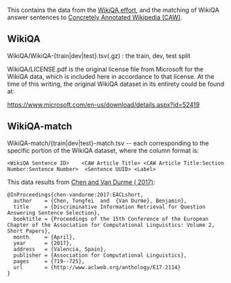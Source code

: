 This contains the data from the [WikiQA effort](https://aclweb.org/anthology/D15-1237), and the matching of WikiQA answer sentences to [Concretely Annotated Wikipedia (CAW)](https://archive.data.jhu.edu/dataset.xhtml?persistentId=doi:10.7281/T1/D06YVM).

WikiQA
------

WikiQA/WikiQA-{train|dev|test}.tsv(.gz) : the train, dev, test split

WikiQA/LICENSE.pdf is the original license file from Microsoft for the WikiQA data, which is included here in accordance to that license.  At the time of this writing, the original WikiQA dataset in its entirety could be found at:

https://www.microsoft.com/en-us/download/details.aspx?id=52419


WikiQA-match
------------

WikiQA-match/{train|dev|test}-match.tsv -- each corresponding to the specific portion of the WikiQA dataset, where the column format is:

```
<WikiQA Sentence ID>    <CAW Article Title> <CAW Article Title:Section Number:Sentence Number>  <Sentence UUID> <Label>
```

This data results from [Chen and Van Durme (
2017)](http://www.aclweb.org/anthology/E/E17/E17-2114.pdf):

```
@InProceedings{chen-vandurme:2017:EACLshort,
  author    = {Chen, Tongfei  and  {Van Durme}, Benjamin},
  title     = {Discriminative Information Retrieval for Question Answering Sentence Selection},
  booktitle = {Proceedings of the 15th Conference of the European Chapter of the Association for Computational Linguistics: Volume 2, Short Papers},
  month     = {April},
  year      = {2017},
  address   = {Valencia, Spain},
  publisher = {Association for Computational Linguistics},
  pages     = {719--725},
  url       = {http://www.aclweb.org/anthology/E17-2114}
}
```
